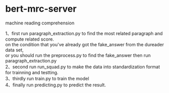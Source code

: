 # bert-mrc-server
machine reading comprehension</br>

1、first run paragraph_extraction.py to find the most related paragraph and compute related score.</br>
   on the condition that you've already got the fake_answer from the dureader data set,</br>
   or you should run the preprocess.py to find the fake_answer then run paragraph_extraction.py</br>
2、second run run_squad.py to make the data into standardization format for trainning and testting.</br>
3、thirdly run train.py to train the model</br>
4、finally run predicting.py to predict the result.</br>
   
